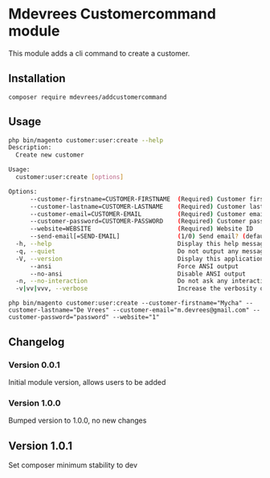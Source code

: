 # Mdevrees Customercommand module
This module adds a cli command to create a customer.

## Installation
`composer require mdevrees/addcustomercommand`

## Usage
```bash
php bin/magento customer:user:create --help
Description:
  Create new customer

Usage:
  customer:user:create [options]

Options:
      --customer-firstname=CUSTOMER-FIRSTNAME  (Required) Customer first name
      --customer-lastname=CUSTOMER-LASTNAME    (Required) Customer last name
      --customer-email=CUSTOMER-EMAIL          (Required) Customer email
      --customer-password=CUSTOMER-PASSWORD    (Required) Customer password
      --website=WEBSITE                        (Required) Website ID
      --send-email[=SEND-EMAIL]                (1/0) Send email? (default 0)
  -h, --help                                   Display this help message
  -q, --quiet                                  Do not output any message
  -V, --version                                Display this application version
      --ansi                                   Force ANSI output
      --no-ansi                                Disable ANSI output
  -n, --no-interaction                         Do not ask any interactive question
  -v|vv|vvv, --verbose                         Increase the verbosity of messages: 1 for normal output, 2 for more verbose output and 3 for debug
```

```
php bin/magento customer:user:create --customer-firstname="Mycha" --customer-lastname="De Vrees" --customer-email="m.devrees@gmail.com" --customer-password="password" --website="1"
```


## Changelog
### Version 0.0.1
Initial module version, allows users to be added

### Version 1.0.0
Bumped version to 1.0.0, no new changes

## Version 1.0.1
Set composer minimum stability to dev
